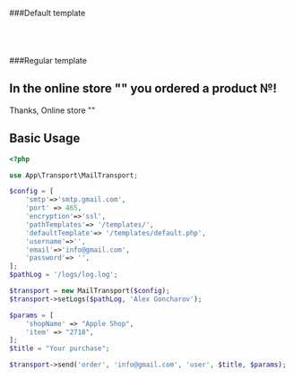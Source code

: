 ###Default template

<div style="padding: 20px;">
    <?= $body?>
</div>

###Regular template

<h2>In the online store "<?=$shopName?>" you ordered a product №<?=$item?>!</h2>
<p>Thanks, Online store "<?=$shopName?>"<p>

## Basic Usage

```php
<?php

use App\Transport\MailTransport;

$config = [
    'smtp'=>'smtp.gmail.com',
    'port' => 465,
    'encryption'=>'ssl',
    'pathTemplates'=> '/templates/',
    'defaultTemplate'=> '/templates/default.php',
    'username'=>'',
    'email'=>'info@gmail.com',
    'password'=> '',
];
$pathLog = '/logs/log.log';

$transport = new MailTransport($config);
$transport->setLogs($pathLog, 'Alex Goncharov');

$params = [
    'shopName' => "Apple Shop",
    'item' => "2718",
];
$title = "Your purchase";

$transport->send('order', 'info@gmail.com', 'user', $title, $params);
